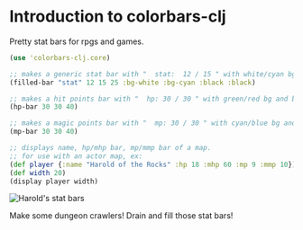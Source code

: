 # Introduction to colorbars-clj

Pretty stat bars for rpgs and games.

```clojure
(use 'colorbars-clj.core)

;; makes a generic stat bar with "  stat:  12 / 15 " with white/cyan bg and black/black text with 25 width
(filled-bar "stat" 12 15 25 :bg-white :bg-cyan :black :black) 

;; makes a hit points bar with "  hp: 30 / 30 " with green/red bg and black/black text with 40 width
(hp-bar 30 30 40)

;; makes a magic points bar with "  mp: 30 / 30 " with cyan/blue bg and black/white text with 40 width
(mp-bar 30 30 40)

;; displays name, hp/mhp bar, mp/mmp bar of a map.
;; for use with an actor map, ex: 
(def player {:name "Harold of the Rocks" :hp 18 :mhp 60 :mp 9 :mmp 10})
(def width 20)
(display player width)
```
<img src="http://i.imgur.com/WG6hR0b.png" title="Harold's stat bars"/>


Make some dungeon crawlers!  Drain and fill those stat bars!
